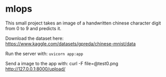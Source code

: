 # mlops

This small project takes an image of a handwritten chinese character digit from 0 to 9 and predicts it.

Download the dataset here:  
https://www.kaggle.com/datasets/gpreda/chinese-mnist/data

Run the server with:
`uvicorn app:app`

Send a image to the app with:
curl -F file=@test0.png http://127.0.0.1:8000/upload/
